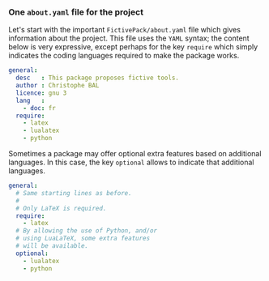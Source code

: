 ### One `about.yaml` file for the project

Let's start with the important `FictivePack/about.yaml` file which gives information about the project. This file uses the `YAML` syntax; the content below is very expressive, except perhaps for the key `require` which simply indicates the coding languages required to make the package works.

~~~yaml
general:
  desc   : This package proposes fictive tools.
  author : Christophe BAL
  licence: gnu 3
  lang   :
    - doc: fr
  require:
    - latex
    - lualatex
    - python
~~~


Sometimes a package may offer optional extra features based on additional languages. In this case, the key `optional` allows to indicate that additional languages.

~~~yaml
general:
  # Same starting lines as before.
  #
  # Only LaTeX is required.
  require:
    - latex
  # By allowing the use of Python, and/or
  # using LuaLaTeX, some extra features
  # will be available.
  optional:
    - lualatex
    - python
~~~
